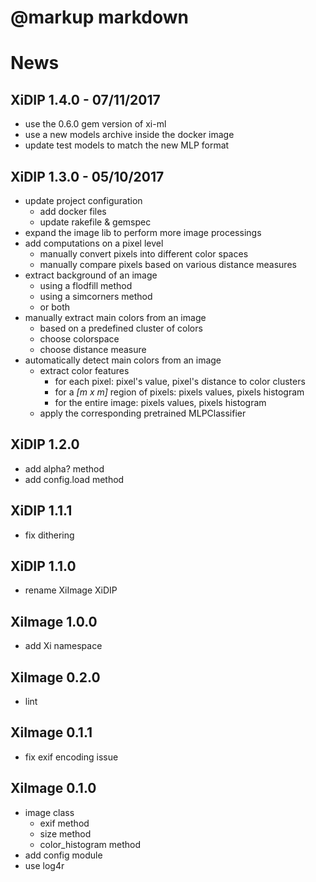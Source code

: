 # @markup markdown

# News

## XiDIP 1.4.0 - 07/11/2017
* use the 0.6.0 gem version of xi-ml
* use a new models archive inside the docker image
* update test models to match the new MLP format

## XiDIP 1.3.0 - 05/10/2017
* update project configuration
    - add docker files
    - update rakefile & gemspec
* expand the image lib to perform more image processings
* add computations on a pixel level
    - manually convert pixels into different color spaces
    - manually compare pixels based on various distance measures
* extract background of an image
    - using a flodfill method
    - using a simcorners method
    - or both
* manually extract main colors from an image
    - based on a predefined cluster of colors
    - choose colorspace
    - choose distance measure
* automatically detect main colors from an image
    - extract color features
        - for each pixel: pixel's value, pixel's distance to color clusters
        - for a *[m x m]* region of pixels: pixels values, pixels histogram
        - for the entire image: pixels values, pixels histogram
    - apply the corresponding pretrained MLPClassifier

## XiDIP 1.2.0
* add alpha? method
* add config.load method

## XiDIP 1.1.1
* fix dithering

## XiDIP 1.1.0
* rename XiImage XiDIP

## XiImage 1.0.0
* add Xi namespace

## XiImage 0.2.0
* lint

## XiImage 0.1.1
* fix exif encoding issue

## XiImage 0.1.0
* image class
    - exif method
    - size method
    - color_histogram method
* add config module
* use log4r

